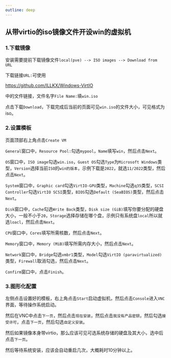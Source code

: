 ```yaml
---
outline: deep
---
```


## 从带virtio的iso镜像文件开设win的虚拟机

### 1.下载镜像

安装需要提前下载镜像文件```local(pve) --> ISO images --> Download from URL```
 
下载链接```URL:```可使用

https://github.com/ILLKX/Windows-VirtIO

中的文件链接，文件名字```File Name:```填```win.iso```

点击下载```Download```，下载完成后当前的页面可见```win.iso```的文件大小，可见格式为iso。

### 2.设置模板

页面顶部右上角点击```Create VM```

```General```窗口中，```Resource Pool:```勾选```mypool```，```Name```填写```win```，然后点击```Next```。

```OS```窗口中，```ISO image```勾选```win.iso```，```Guest OS```勾选```Type```为```Microsoft Windows```类型，```Version```选择当前```ISO```的```win的版本```，示例下载是```2022```，就选```11/2022```类型，然后点击```Next```。

```System```窗口中，```Graphic card```勾选```VirtIO-GPU```类型，```Machine```勾选```q35```类型，```SCSI Controller```勾选```VirtIO SCSI```类型，```BIOS```勾选```Default (SeaBIOS)```类型，然后点击```Next```。

```Disk```窗口中，```Cache```勾选```Write Back```类型，```Disk size (GiB)```填写你要分配的硬盘大小，一般不小于```20```，```Storage```选择存储在哪个盘，示例只有系统盘```local```所以就选```loacl```，然后点击```Next```。

```CPU```窗口中，```Cores```填写所需核数，然后点击```Next```。

```Memory```窗口中，```Memory (MiB)```填写所需内存大小，然后点击```Next```。

```Network```窗口中，```Bridge```勾选```vmbr1```类型，```Model```勾选```VirtIO (paravirtualized)```类型，```Firewall```取消勾选，然后点击```Next```。

```Confirm```窗口中，点击```Finish```。

### 3.图形化配置

左侧点击设置好的模板，右上角点击```Start```启动虚拟机，然后点击```Console```进入```VNC```界面，等待操作系统启动。

然后在VNC中点击```下一页```，然后点击```现在安装```，然后点击```我没有产品密钥```，然后勾选```接受许可```，点击```下一页```，然后勾选```自定义安装```。

然后如果镜像本身带virtio，那么应该可见可选系统存储的硬盘及其大小，选中后点击```下一页```。

然后等待系统安装，应该会自动重启几次，大概耗时10分钟以上。





